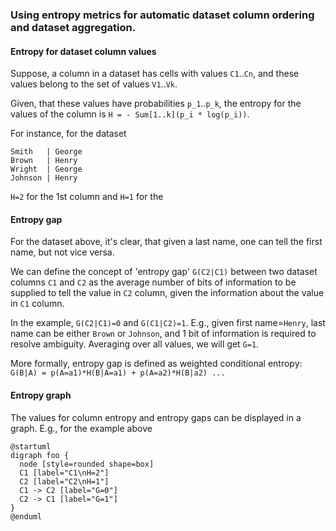 ### Using entropy metrics for automatic dataset column ordering and dataset aggregation.

#### Entropy for dataset column values
Suppose, a column in a dataset has cells with values `C1`..`Cn`,
and these values belong to the set of values `V1`..`Vk`.

Given, that these values have probabilities `p_1`..`p_k`,
the entropy for the values of the column is `H = - Sum[1..k](p_i * log(p_i))`.

For instance, for the dataset
```
Smith   | George
Brown   | Henry
Wright  | George
Johnson | Henry
```
`H=2` for the 1st column and `H=1` for the 

#### Entropy gap
For the dataset above, it's clear, that given a last name, one can tell the first name, but not vice versa.

We can define the concept of 'entropy gap' `G(C2|C1)` between two dataset columns `C1` and `C2`
as the average number of bits of information to be supplied to tell the value in `C2` column,
given the information about the value in `C1` column.

In the example, `G(C2|C1)=0` and `G(C1|C2)=1`.
E.g., given first name=`Henry`, last name can be either `Brown` or `Johnson`,
and 1 bit of information is required to resolve ambiguity.
Averaging over all values, we will get `G=1`.

More formally, entropy gap is defined as weighted conditional entropy:
`G(B|A) = p(A=a1)*H(B|A=a1) + p(A=a2)*H(B|a2) ...`

#### Entropy graph
The values for column entropy and entropy gaps can be displayed in a graph.
E.g., for the example above

```puml
@startuml
digraph foo {
  node [style=rounded shape=box]
  C1 [label="C1\nH=2"]
  C2 [label="C2\nH=1"]
  C1 -> C2 [label="G=0"]
  C2 -> C1 [label="G=1"]
}
@enduml
```
